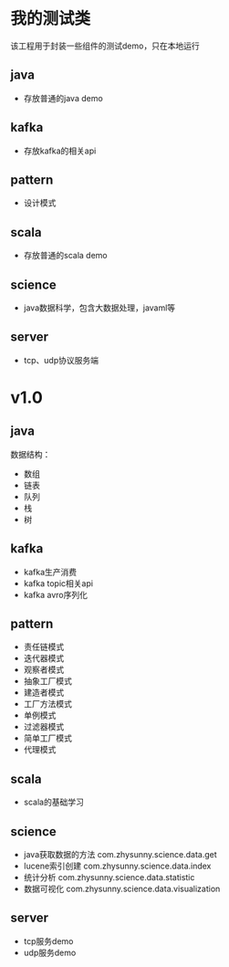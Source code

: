 # 我的测试类

该工程用于封装一些组件的测试demo，只在本地运行

## java

* 存放普通的java demo

## kafka

* 存放kafka的相关api

## pattern

* 设计模式

## scala

* 存放普通的scala demo

## science

* java数据科学，包含大数据处理，javaml等

## server

* tcp、udp协议服务端

# v1.0

## java

数据结构：

* 数组
* 链表
* 队列
* 栈
* 树

## kafka

* kafka生产消费
* kafka topic相关api
* kafka avro序列化

## pattern

* 责任链模式
* 迭代器模式
* 观察者模式
* 抽象工厂模式
* 建造者模式
* 工厂方法模式
* 单例模式
* 过滤器模式
* 简单工厂模式
* 代理模式

## scala

* scala的基础学习

## science

* java获取数据的方法 com.zhysunny.science.data.get
* lucene索引创建 com.zhysunny.science.data.index
* 统计分析 com.zhysunny.science.data.statistic
* 数据可视化 com.zhysunny.science.data.visualization

## server

* tcp服务demo
* udp服务demo